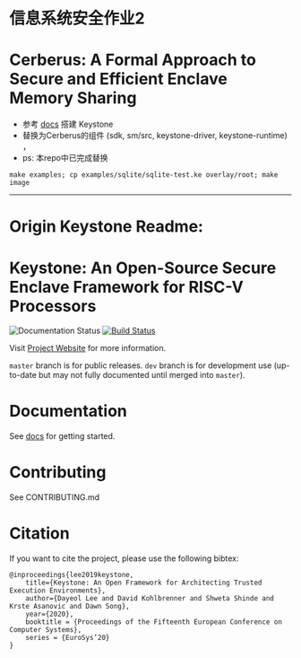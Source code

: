 # 信息系统安全作业2

# Cerberus: A Formal Approach to Secure and Efficient Enclave Memory Sharing

* 参考 [docs](https://docs.keystone-enclave.org) 搭建 Keystone 
* 替换为Cerberus的组件 (sdk, sm/src, keystone-driver, keystone-runtime) ，
* ps: 本repo中已完成替换


```
make examples; cp examples/sqlite/sqlite-test.ke overlay/root; make image
```


----
# Origin Keystone Readme:
# Keystone: An Open-Source Secure Enclave Framework for RISC-V Processors

![Documentation Status](https://readthedocs.org/projects/keystone-enclave/badge/)
[![Build Status](https://travis-ci.org/keystone-enclave/keystone.svg?branch=master)](https://travis-ci.org/keystone-enclave/keystone/)

Visit [Project Website](https://keystone-enclave.org) for more information.

`master` branch is for public releases.
`dev` branch is for development use (up-to-date but may not fully documented until merged into `master`).

# Documentation

See [docs](http://docs.keystone-enclave.org) for getting started.

# Contributing

See CONTRIBUTING.md

# Citation

If you want to cite the project, please use the following bibtex:

```
@inproceedings{lee2019keystone,
    title={Keystone: An Open Framework for Architecting Trusted Execution Environments},
    author={Dayeol Lee and David Kohlbrenner and Shweta Shinde and Krste Asanovic and Dawn Song},
    year={2020},
    booktitle = {Proceedings of the Fifteenth European Conference on Computer Systems},
    series = {EuroSys’20}
}
```
